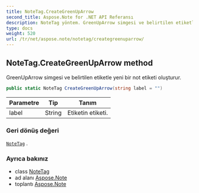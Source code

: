 ```yaml
---
title: NoteTag.CreateGreenUpArrow
second_title: Aspose.Note for .NET API Referansı
description: NoteTag yöntem. GreenUpArrow simgesi ve belirtilen etiketle yeni bir not etiketi oluşturur.
type: docs
weight: 520
url: /tr/net/aspose.note/notetag/creategreenuparrow/
---
```

## NoteTag.CreateGreenUpArrow method

GreenUpArrow simgesi ve belirtilen etiketle yeni bir not etiketi oluşturur.

```csharp
public static NoteTag CreateGreenUpArrow(string label = "")
```

| Parametre | Tip | Tanım |
| --- | --- | --- |
| label | String | Etiketin etiketi. |

### Geri dönüş değeri

[`NoteTag`](../) .

### Ayrıca bakınız

* class [NoteTag](../)
* ad alanı [Aspose.Note](../../notetag/)
* toplantı [Aspose.Note](../../../)


